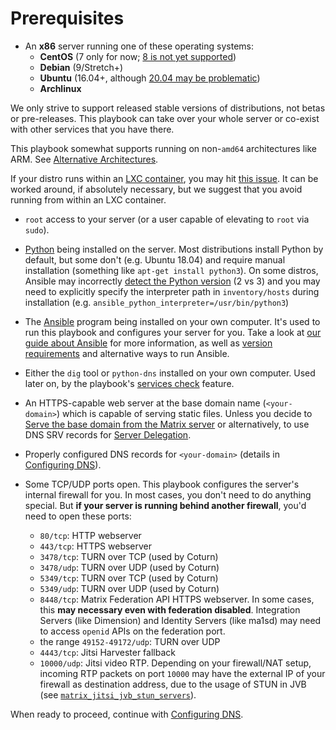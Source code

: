 # Prerequisites

- An **x86** server running one of these operating systems:
  - **CentOS** (7 only for now; [8 is not yet supported](https://github.com/spantaleev/matrix-docker-ansible-deploy/issues/300))
  - **Debian** (9/Stretch+)
  - **Ubuntu** (16.04+, although [20.04 may be problematic](ansible.md#supported-ansible-versions))
  - **Archlinux**

We only strive to support released stable versions of distributions, not betas or pre-releases. This playbook can take over your whole server or co-exist with other services that you have there.

This playbook somewhat supports running on non-`amd64` architectures like ARM. See [Alternative Architectures](alternative-architectures.md).

If your distro runs within an [LXC container](https://linuxcontainers.org/), you may hit [this issue](https://github.com/spantaleev/matrix-docker-ansible-deploy/issues/703). It can be worked around, if absolutely necessary, but we suggest that you avoid running from within an LXC container.

- `root` access to your server (or a user capable of elevating to `root` via `sudo`).

- [Python](https://www.python.org/) being installed on the server. Most distributions install Python by default, but some don't (e.g. Ubuntu 18.04) and require manual installation (something like `apt-get install python3`). On some distros, Ansible may incorrectly [detect the Python version](https://docs.ansible.com/ansible/latest/reference_appendices/interpreter_discovery.html) (2 vs 3) and you may need to explicitly specify the interpreter path in `inventory/hosts` during installation (e.g. `ansible_python_interpreter=/usr/bin/python3`)

- The [Ansible](http://ansible.com/) program being installed on your own computer. It's used to run this playbook and configures your server for you. Take a look at [our guide about Ansible](ansible.md) for more information, as well as [version requirements](ansible.md#supported-ansible-versions) and alternative ways to run Ansible.

- Either the `dig` tool or `python-dns` installed on your own computer. Used later on, by the playbook's [services check](maintenance-checking-services.md) feature.

- An HTTPS-capable web server at the base domain name (`<your-domain>`) which is capable of serving static files. Unless you decide to [Serve the base domain from the Matrix server](configuring-playbook-base-domain-serving.md) or alternatively, to use DNS SRV records for [Server Delegation](howto-server-delegation.md).

- Properly configured DNS records for `<your-domain>` (details in [Configuring DNS](configuring-dns.md)).

- Some TCP/UDP ports open. This playbook configures the server's internal firewall for you. In most cases, you don't need to do anything special. But **if your server is running behind another firewall**, you'd need to open these ports:

  - `80/tcp`: HTTP webserver
  - `443/tcp`: HTTPS webserver
  - `3478/tcp`: TURN over TCP (used by Coturn)
  - `3478/udp`: TURN over UDP (used by Coturn)
  - `5349/tcp`: TURN over TCP (used by Coturn)
  - `5349/udp`: TURN over UDP (used by Coturn)
  - `8448/tcp`: Matrix Federation API HTTPS webserver. In some cases, this **may necessary even with federation disabled**. Integration Servers (like Dimension) and Identity Servers (like ma1sd) may need to access `openid` APIs on the federation port.
  - the range `49152-49172/udp`: TURN over UDP
  - `4443/tcp`: Jitsi Harvester fallback
  - `10000/udp`: Jitsi video RTP. Depending on your firewall/NAT setup, incoming RTP packets on port `10000` may have the external IP of your firewall as destination address, due to the usage of STUN in JVB (see [`matrix_jitsi_jvb_stun_servers`](../roles/matrix-jitsi/defaults/main.yml)).

When ready to proceed, continue with [Configuring DNS](configuring-dns.md).

